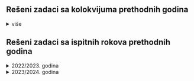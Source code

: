 ## Rešeni zadaci sa kolokvijuma prethodnih godina
<details markdown='block'>
<summary>više</summary>
  
* [2022/2023. godina](https://github.com/Racunarski-alati-FINK/Racunarski-alati-FINK/blob/main/Kolokvijumi/kolokvijum22.md)  
</details>

## Rešeni zadaci sa ispitnih rokova prethodnih godina
<details markdown='block'>
<summary>2022/2023. godina</summary>
  
* [Januar](https://github.com/Racunarski-alati-FINK/Racunarski-alati-FINK/blob/main/Ispitni%20rokovi/2023/januar23.md)
* [Februar](https://github.com/Racunarski-alati-FINK/Racunarski-alati-FINK/blob/main/Ispitni%20rokovi/2023/februar23.md)
* [April]()
* [Jun]()  
* [Jul]()  
* [Avgust](https://github.com/Racunarski-alati-FINK/Racunarski-alati-FINK/blob/main/Ispitni%20rokovi/2023/avgust23.md)
* [Septembar](https://github.com/Racunarski-alati-FINK/Racunarski-alati-FINK/blob/main/Ispitni%20rokovi/2023/septembar23.md)
* [Oktobar](https://github.com/Racunarski-alati-FINK/Racunarski-alati-FINK/blob/main/Ispitni%20rokovi/2023/oktobar23.md)
* [Oktobar 2](https://github.com/Racunarski-alati-FINK/Racunarski-alati-FINK/blob/main/Ispitni%20rokovi/2023/oktobar223.md) 
</details>

<details markdown='block'>
<summary>2023/2024. godina</summary>
  
</details>
